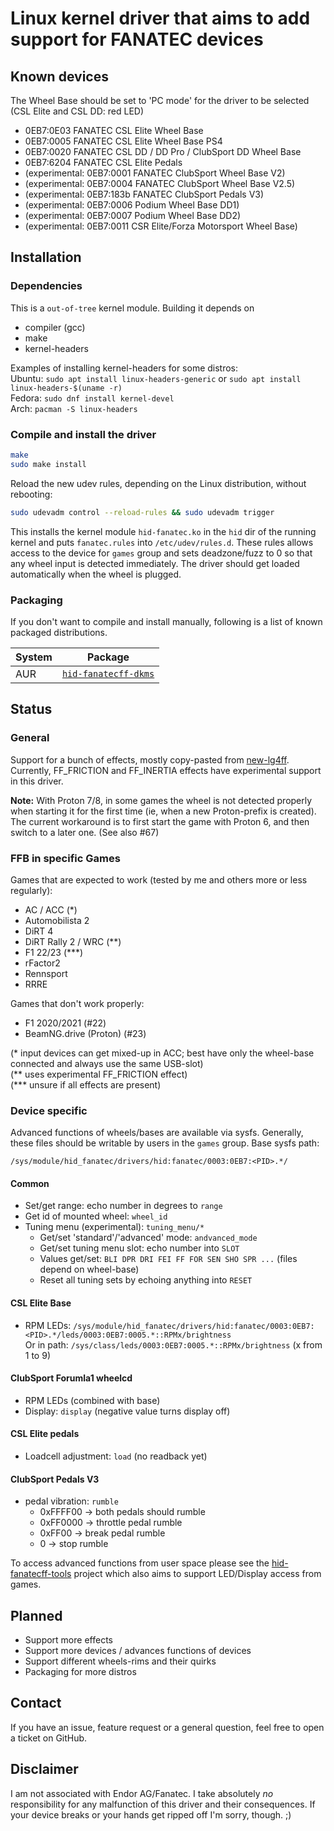 # Linux kernel driver that aims to add support for FANATEC devices

## Known devices

The Wheel Base should be set to 'PC mode' for the driver to be selected (CSL Elite and CSL DD: red LED)

* 0EB7:0E03 FANATEC CSL Elite Wheel Base
* 0EB7:0005 FANATEC CSL Elite Wheel Base PS4
* 0EB7:0020 FANATEC CSL DD / DD Pro / ClubSport DD Wheel Base
* 0EB7:6204 FANATEC CSL Elite Pedals
* (experimental: 0EB7:0001 FANATEC ClubSport Wheel Base V2)
* (experimental: 0EB7:0004 FANATEC ClubSport Wheel Base V2.5)
* (experimental: 0EB7:183b FANATEC ClubSport Pedals V3)
* (experimental: 0EB7:0006 Podium Wheel Base DD1)
* (experimental: 0EB7:0007 Podium Wheel Base DD2)
* (experimental: 0EB7:0011 CSR Elite/Forza Motorsport Wheel Base)

## Installation

### Dependencies
This is a `out-of-tree` kernel module. Building it depends on
* compiler (gcc)
* make
* kernel-headers

Examples of installing kernel-headers for some distros:   
Ubuntu: `sudo apt install linux-headers-generic` or `sudo apt install linux-headers-$(uname -r)`   
Fedora: `sudo dnf install kernel-devel`   
Arch: `pacman -S linux-headers`   

### Compile and install the driver

```sh
make
sudo make install
```

Reload the new udev rules, depending on the Linux distribution, without rebooting:

```sh
sudo udevadm control --reload-rules && sudo udevadm trigger
```

This installs the kernel module `hid-fanatec.ko` in the `hid` dir of the running kernel and puts `fanatec.rules` into `/etc/udev/rules.d`. These rules allows access to the device for `games` group and sets deadzone/fuzz to 0 so that any wheel input is detected immediately.
The driver should get loaded automatically when the wheel is plugged.

### Packaging

If you don't want to compile and install manually, following is a list of known packaged distributions.

| System | Package |
| ------ | ------- |
| AUR | [`hid-fanatecff-dkms`](https://aur.archlinux.org/packages/hid-fanatecff-dkms) |

## Status

### General

Support for a bunch of effects, mostly copy-pasted from [new-lg4ff](https://github.com/berarma/new-lg4ff).  
Currently, FF_FRICTION and FF_INERTIA effects have experimental support in this driver.

**Note:** With Proton 7/8, in some games the wheel is not detected properly when starting it for the first time (ie, when a new Proton-prefix is created). The current workaround is to first start the game with Proton 6, and then switch to a later one. (See also #67)

### FFB in specific Games

Games that are expected to work (tested by me and others more or less regularly):

* AC / ACC (*)
* Automobilista 2
* DiRT 4
* DiRT Rally 2 / WRC (**)
* F1 22/23 (***)
* rFactor2
* Rennsport
* RRRE

Games that don't work properly:

* F1 2020/2021 (#22)
* BeamNG.drive (Proton) (#23)


(* input devices can get mixed-up in ACC; best have only the wheel-base connected and always use the same USB-slot)   
(** uses experimental FF_FRICTION effect)   
(*** unsure if all effects are present)   

### Device specific

Advanced functions of wheels/bases are available via sysfs. Generally, these files should be writable by users in the `games` group. Base sysfs path:

`/sys/module/hid_fanatec/drivers/hid:fanatec/0003:0EB7:<PID>.*/`


#### Common

* Set/get range: echo number in degrees to `range`
* Get id of mounted wheel: `wheel_id`
* Tuning menu (experimental): `tuning_menu/*` 
  * Get/set 'standard'/'advanced' mode: `andvanced_mode`
  * Get/set tuning menu slot: echo number into `SLOT`
  * Values get/set: `BLI DPR DRI FEI FF FOR SEN SHO SPR ...` (files depend on wheel-base)
  * Reset all tuning sets by echoing anything into `RESET`

#### CSL Elite Base

* RPM LEDs: `/sys/module/hid_fanatec/drivers/hid:fanatec/0003:0EB7:<PID>.*/leds/0003:0EB7:0005.*::RPMx/brightness`  
  Or in path: `/sys/class/leds/0003:0EB7:0005.*::RPMx/brightness` (x from 1 to 9)

#### ClubSport Forumla1 wheelcd 

* RPM LEDs (combined with base)
* Display: `display` (negative value turns display off)

#### CSL Elite pedals

* Loadcell adjustment: `load` (no readback yet)

#### ClubSport Pedals V3

* pedal vibration: `rumble`
  * 0xFFFF00 -> both pedals should rumble
  * 0xFF0000 -> throttle pedal rumble
  * 0xFF00 -> break pedal rumble
  * 0 -> stop rumble

To access advanced functions from user space please see the [hid-fanatecff-tools](https://github.com/gotzl/hid-fanatecff-tools) project which also aims to support LED/Display access from games.

## Planned

* Support more effects
* Support more devices / advances functions of devices
* Support different wheels-rims and their quirks
* Packaging for more distros

## Contact

If you have an issue, feature request or a general question, feel free to open a ticket on GitHub.

## Disclaimer

I am not associated with Endor AG/Fanatec. 
I take absolutely _no_ responsibility for any malfunction of this driver and their consequences. If your device breaks or your hands get ripped off I'm sorry, though. ;)
